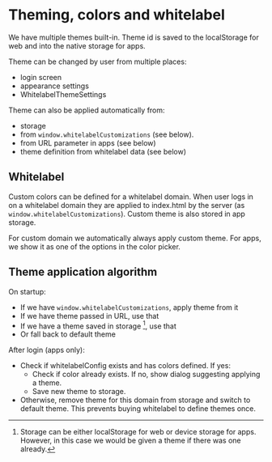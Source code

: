 # Theming, colors and whitelabel

We have multiple themes built-in. Theme id is saved to the localStorage for web and into the native storage for apps.

Theme can be changed by user from multiple places:

- login screen
- appearance settings
- WhitelabelThemeSettings

Theme can also be applied automatically from:

- storage
- from `window.whitelabelCustomizations` (see below).
- from URL parameter in apps (see below)
- theme definition from whitelabel data (see below)

## Whitelabel

Custom colors can be defined for a whitelabel domain. When user logs in on a whitelabel domain they are applied to
index.html by the server (as `window.whitelabelCustomizations`). Custom theme is also stored in app storage.

For custom domain we automatically always apply custom theme. For apps, we show it as one of the options in the color
picker.

## Theme application algorithm

On startup:

- If we have `window.whitelabelCustomizations`, apply theme from it
- If we have theme passed in URL, use that
- If we have a theme saved in storage [^1], use that
- Or fall back to default theme

[^1]: Storage can be either localStorage for web or device storage for apps. However, in this case we would be given a
theme if there was one already.

After login (apps only):

- Check if whitelabelConfig exists and has colors defined. If yes:
	- Check if color already exists. If no, show dialog suggesting applying a theme.
	- Save new theme to storage.
- Otherwise, remove theme for this domain from storage and switch to default theme. This prevents buying whitelabel to
  define themes once.